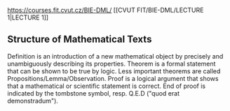 
https://courses.fit.cvut.cz/BIE-DML/
[[CVUT FIT/BIE-DML/LECTURE 1|LECTURE 1]]
## Structure of Mathematical Texts

Definition is an introduction of a new mathematical object by precisely and unambiguously describing its properties.
Theorem is a formal statement that can be shown to be true by logic. Less important theorems are called Propositions/Lemma/Observation.
Proof is a logical argument that shows that a mathematical or scientific statement is correct. End of proof is indicated by the tombstone symbol, resp. Q.E.D ("quod erat demonstradum").

